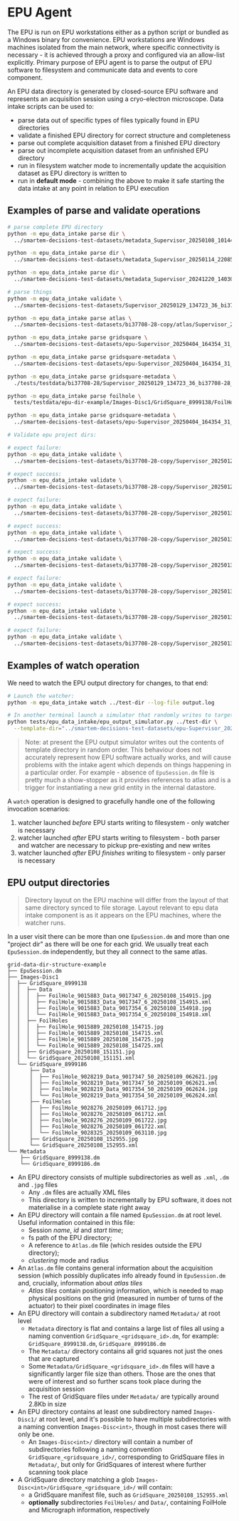 # EPU Agent

The EPU is run on EPU workstations either as a python script or bundled as a Windows binary for convenience.
EPU workstations are Windows machines isolated from the main network, where specific connectivity is
necessary - it is achieved through a proxy and configured via an allow-list explicitly. Primary purpose of EPU
agent is to parse the output of EPU software to filesystem and communicate data and events to core component.

An EPU data directory is generated by closed-source EPU software and represents an acquisition session
using a cryo-electron microscope. Data intake scripts can be used to:

- parse data out of specific types of files typically found in EPU directories
- validate a finished EPU directory for correct structure and completeness
- parse out complete acquisition dataset from a finished EPU directory
- parse out incomplete acquisition dataset from an unfinished EPU directory
- run in filesystem watcher mode to incrementally update the acquisition dataset as EPU directory is written to
- run in **default mode** - combining the above to make it safe starting the data intake at any point in relation to
  EPU execution

## Examples of parse and validate operations

```bash
# parse complete EPU directory
python -m epu_data_intake parse dir \
  ../smartem-decisions-test-datasets/metadata_Supervisor_20250108_101446_62_cm40593-1_EPU

python -m epu_data_intake parse dir \
  ../smartem-decisions-test-datasets/metadata_Supervisor_20250114_220855_23_epuBSAd20_GrOxDDM

python -m epu_data_intake parse dir \
  ../smartem-decisions-test-datasets/metadata_Supervisor_20241220_140307_72_et2_gangshun

# parse things
python -m epu_data_intake validate \
  ../smartem-decisions-test-datasets/Supervisor_20250129_134723_36_bi37708-28_grid7_EPU/EpuSession.dm

python -m epu_data_intake parse atlas \
  ../smartem-decisions-test-datasets/bi37708-28-copy/atlas/Supervisor_20250129_111544_bi37708-28_atlas/Atlas/Atlas.dm

python -m epu_data_intake parse gridsquare \
  ../smartem-decisions-test-datasets/epu-Supervisor_20250404_164354_31_EPU_nr27313-442/metadata_Supervisor_20250404_164354_31_EPU_nr27313-442/Images-Disc1/GridSquare_3568837/GridSquare_20250404_171012.xml

python -m epu_data_intake parse gridsquare-metadata \
  ../smartem-decisions-test-datasets/epu-Supervisor_20250404_164354_31_EPU_nr27313-442/metadata_Supervisor_20250404_164354_31_EPU_nr27313-442/Metadata/GridSquare_3568837.dm

python -m epu_data_intake parse gridsquare-metadata \
  ./tests/testdata/bi37708-28/Supervisor_20250129_134723_36_bi37708-28_grid7_EPU/Metadata/GridSquare_29273435.dm

python -m epu_data_intake parse foilhole \
  tests/testdata/epu-dir-example/Images-Disc1/GridSquare_8999138/FoilHoles/FoilHole_9015889_20250108_154725.xml

python -m epu_data_intake parse gridsquare-metadata \
  ../smartem-decisions-test-datasets/epu-Supervisor_20250404_164354_31_EPU_nr27313-442/metadata_Supervisor_20250404_164354_31_EPU_nr27313-442/Images-Disc1/GridSquare_3568837/Data/FoilHole_3595930_Data_3590445_56_20250405_084025.xml

# Validate epu project dirs:

# expect failure:
python -m epu_data_intake validate \
  ../smartem-decisions-test-datasets/bi37708-28-copy/Supervisor_20250129_114842_73_bi37708-28_grid7_EPU

# expect success:
python -m epu_data_intake validate \
  ../smartem-decisions-test-datasets/bi37708-28-copy/Supervisor_20250129_134723_36_bi37708-28_grid7_EPU

# expect failure:
python -m epu_data_intake validate \
  ../smartem-decisions-test-datasets/bi37708-28-copy/Supervisor_20250130_105058_11

# expect success:
python -m epu_data_intake validate \
  ../smartem-decisions-test-datasets/bi37708-28-copy/Supervisor_20250130_133418_68apoferritin

# expect success:
python -m epu_data_intake validate \
  ../smartem-decisions-test-datasets/bi37708-28-copy/Supervisor_20250130_143856_44Practice

# expect failure:
python -m epu_data_intake validate \
  ../smartem-decisions-test-datasets/bi37708-28-copy/Supervisor_20250130_145409_68

# expect success:
python -m epu_data_intake validate \
  ../smartem-decisions-test-datasets/bi37708-28-copy/Supervisor_20250130_145409_68practice2

# expect failure:
python -m epu_data_intake validate \
  ../smartem-decisions-test-datasets/bi37708-28-copy/Supervisor_20250130_150924_1grid3
```

## Examples of watch operation

We need to watch the EPU output directory for changes, to that end:

```bash
# Launch the watcher:
python -m epu_data_intake watch ../test-dir --log-file output.log

# In another terminal launch a simulator that randomly writes to target dir:
python tests/epu_data_intake/epu_output_simulator.py ../test-dir \
  --template-dir="../smartem-decisions-test-datasets/epu-Supervisor_20250326_145351_30_nt33824-10_grid2_1in5dil" -vp
```

> Note: at present the EPU output simulator writes out the contents of template directory in random order.
> This behaviour does not accurately represent how EPU software actually works, and will cause problems with
> the intake agent which depends on things happening in a particular order. For example - absence of
> `EpuSession.dm` file is pretty much a show-stopper as it provides references to atlas and is a trigger
> for instantiating a new grid entity in the internal datastore.

A `watch` operation is designed to gracefully handle one of the following invocation scenarios:
1. watcher launched _before_ EPU starts writing to filesystem - only watcher is necessary
2. watcher launched _after_ EPU starts writing to filesystem - both parser and watcher are
   necessary to pickup pre-existing and new writes
3. watcher launched _after_ EPU _finishes_ writing to filesystem - only parser is necessary


## EPU output directories

> Directory layout on the EPU machine will differ from the layout of that
> same directory synced to file storage. Layout relevant to epu data intake component
> is as it appears on the EPU machines, where the watcher runs.

In a user visit there can be more than one `EpuSession.dm` and more than one "project dir"
as there will be one for each grid. We usually treat each `EpuSession.dm` independently,
but they all connect to the same atlas.

```
grid-data-dir-structure-example
├── EpuSession.dm
├── Images-Disc1
│  ├── GridSquare_8999138
│  │  ├── Data
│  │  │  ├── FoilHole_9015883_Data_9017347_6_20250108_154915.jpg
│  │  │  ├── FoilHole_9015883_Data_9017347_6_20250108_154915.xml
│  │  │  ├── FoilHole_9015883_Data_9017354_6_20250108_154918.jpg
│  │  │  └── FoilHole_9015883_Data_9017354_6_20250108_154918.xml
│  │  ├── FoilHoles
│  │  │  ├── FoilHole_9015889_20250108_154715.jpg
│  │  │  ├── FoilHole_9015889_20250108_154715.xml
│  │  │  ├── FoilHole_9015889_20250108_154725.jpg
│  │  │  └── FoilHole_9015889_20250108_154725.xml
│  │  ├── GridSquare_20250108_151151.jpg
│  │  └── GridSquare_20250108_151151.xml
│  └── GridSquare_8999186
│      ├── Data
│      │  ├── FoilHole_9028219_Data_9017347_50_20250109_062621.jpg
│      │  ├── FoilHole_9028219_Data_9017347_50_20250109_062621.xml
│      │  ├── FoilHole_9028219_Data_9017354_50_20250109_062624.jpg
│      │  └── FoilHole_9028219_Data_9017354_50_20250109_062624.xml
│      ├── FoilHoles
│      │  ├── FoilHole_9028276_20250109_061712.jpg
│      │  ├── FoilHole_9028276_20250109_061712.xml
│      │  ├── FoilHole_9028276_20250109_061722.jpg
│      │  ├── FoilHole_9028276_20250109_061722.xml
│      │  └── FoilHole_9028325_20250109_063110.jpg
│      ├── GridSquare_20250108_152955.jpg
│      └── GridSquare_20250108_152955.xml
└── Metadata
    ├── GridSquare_8999138.dm
    └── GridSquare_8999186.dm
```

- An EPU directory consists of multiple subdirectories as well as `.xml`, `.dm` and `.jpg` files
  - Any `.dm` files are actually XML files
  - This directory is written to incrementally by EPU software, it does not materialise in a complete state right away
- An EPU directory will contain a file named `EpuSession.dm` at root level. Useful information contained in this file:
  - Session _name_, _id_ and _start time_;
  - fs path of the EPU directory;
  - A reference to `Atlas.dm` file (which resides outside the EPU directory);
  - _clustering_ mode and radius
- An `Atlas.dm` file contains general information about the acquisition session (which possibly duplicates info already
  found in `EpuSession.dm` and, crucially, information about _atlas tiles_
  - _Atlas tiles_ contain positioning information, which is needed to map physical positions on the grid (measured in
    number of turns of the actuator) to their pixel coordinates in image files
- An EPU directory will contain a subdirectory named `Metadata/` at root level
  - `Metadata` directory is flat and contains a large list of files all using a naming convention
    `GridSquare_<gridsquare_id>.dm`, for example: `GridSquare_8999138.dm`, `GridSquare_8999186.dm`
  - The `Metadata/` directory contains all grid squares not just the ones that are captured
  - Some `Metadata/GridSquare_<gridsquare_id>.dm` files will have a significantly larger file size than others.
    Those are the ones that were of interest and so further scans took place during the acquisition session
  - The rest of GridSquare files under `Metadata/` are typically around 2.8Kb in size
- An EPU directory contains at least one subdirectory named `Images-Disc1/` at root level,
  and it's possible to have multiple subdirectories with a naming convention `Images-Disc<int>`, though in most
  cases there will only be one.
  - An `Images-Disc<int>/` directory will contain a number of subdirectories following a naming convention
    `GridSquare_<gridsquare_id>/`, corresponding to GridSquare files in `Metadata/`, but only for GridSquares of
    interest where further scanning took place
- A GridSquare directory matching a glob `Images-Disc<int>/GridSquare_<gridsquare_id>/` will contain:
  - a GridSquare manifest file, such as `GridSquare_20250108_152955.xml`
  - **optionally** subdirectories `FoilHoles/` and `Data/`, containing FoilHole and Micrograph information, respectively
